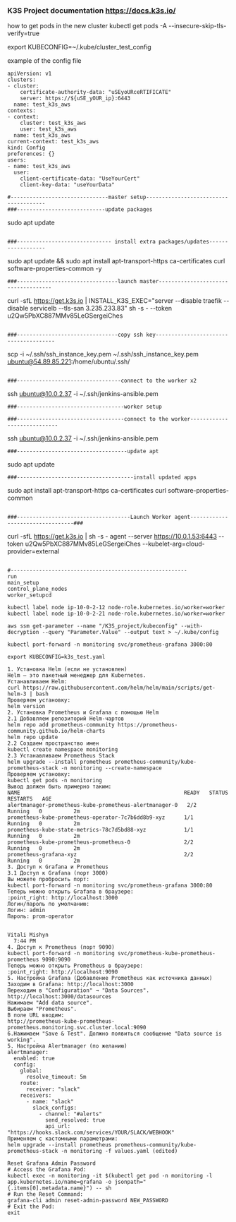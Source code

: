 ### K3S Project documentation https://docs.k3s.io/ ###


 how to get pods in the new cluster
kubectl get pods -A --insecure-skip-tls-verify=true

export KUBECONFIG=~/.kube/cluster_test_config

example of the config file 

```
apiVersion: v1
clusters:
- cluster:
    certificate-authority-data: "uSEyoURceRTIFICATE"
    server: https://${uSE_yOUR_ip}:6443
  name: test_k3s_aws
contexts:
- context:
    cluster: test_k3s_aws
    user: test_k3s_aws
  name: test_k3s_aws
current-context: test_k3s_aws
kind: Config
preferences: {}
users:
- name: test_k3s_aws
  user:
    client-certificate-data: "UseYourCert"
    client-key-data: "useYourData"
```

```
#-------------------------------master setup--------------------------------------
###----------------------------update packages
```
sudo apt update
```

###------------------------------ install extra packages/updates------------------
```
sudo apt update && sudo apt install apt-transport-https ca-certificates curl software-properties-common -y
```
###--------------------------------launch master------------------------------------
```
curl -sfL https://get.k3s.io | INSTALL_K3S_EXEC="server --disable traefik --disable servicelb --tls-san 3.235.233.83" sh -s - --token u2Qw5PbXC887MMv85LeGSergeiChes
```

###--------------------------------copy ssh key--------------------------------------
```

scp -i ~/.ssh/ssh_instance_key.pem ~/.ssh/ssh_instance_key.pem ubuntu@54.89.85.221:/home/ubuntu/.ssh/
```

###---------------------------------connect to the worker x2
```
ssh ubuntu@10.0.2.37 -i ~/.ssh/jenkins-ansible.pem 
```
###----------------------------------worker setup

###----------------------------------connect to the worker----------------------------
```
ssh ubuntu@10.0.2.37 -i ~/.ssh/jenkins-ansible.pem 
```
###-----------------------------------update apt
```
sudo apt update
```
###-------------------------------------install updated apps

```
sudo apt install apt-transport-https ca-certificates curl software-properties-common 
```

###------------------------------------Launch Worker agent---------------------------------###

```
curl -sfL https://get.k3s.io | sh -s - agent --server https://10.0.1.53:6443 --token u2Qw5PbXC887MMv85LeGSergeiChes --kubelet-arg=cloud-provider=external
```

#--------------------------------------------------------
run
main_setup
control_plane_nodes
worker_setupcd

kubectl label node ip-10-0-2-12 node-role.kubernetes.io/worker=worker
kubectl label node ip-10-0-2-21 node-role.kubernetes.io/worker=worker 

aws ssm get-parameter --name "/K3S_project/kubeconfig" --with-decryption --query "Parameter.Value" --output text > ~/.kube/config

kubectl port-forward -n monitoring svc/prometheus-grafana 3000:80

export KUBECONFIG=k3s_test.yaml

1. Установка Helm (если не установлен)
Helm — это пакетный менеджер для Kubernetes.
Устанавливаем Helm:
curl https://raw.githubusercontent.com/helm/helm/main/scripts/get-helm-3 | bash
Проверяем установку:
helm version
2. Установка Prometheus и Grafana с помощью Helm
2.1 Добавляем репозиторий Helm-чартов
helm repo add prometheus-community https://prometheus-community.github.io/helm-charts
helm repo update
2.2 Создаем пространство имен
kubectl create namespace monitoring
2.3 Устанавливаем Prometheus Stack
helm upgrade --install prometheus prometheus-community/kube-prometheus-stack -n monitoring --create-namespace
Проверяем установку:
kubectl get pods -n monitoring
Вывод должен быть примерно таким:
NAME                                                    READY   STATUS    RESTARTS   AGE
alertmanager-prometheus-kube-prometheus-alertmanager-0   2/2     Running   0          2m
prometheus-kube-prometheus-operator-7c7b6dd8b9-xyz      1/1     Running   0          2m
prometheus-kube-state-metrics-78c7d5bd88-xyz            1/1     Running   0          2m
prometheus-kube-prometheus-prometheus-0                 2/2     Running   0          2m
prometheus-grafana-xyz                                  2/2     Running   0          2m
3. Доступ к Grafana и Prometheus
3.1 Доступ к Grafana (порт 3000)
Вы можете пробросить порт:
kubectl port-forward -n monitoring svc/prometheus-grafana 3000:80
Теперь можно открыть Grafana в браузере:
:point_right: http://localhost:3000
Логин/пароль по умолчанию:
Логин: admin
Пароль: prom-operator


Vitali Mishyn
  7:44 PM
4. Доступ к Prometheus (порт 9090)
kubectl port-forward -n monitoring svc/prometheus-kube-prometheus-prometheus 9090:9090
Теперь можно открыть Prometheus в браузере:
:point_right: http://localhost:9090
5. Настройка Grafana (Добавление Prometheus как источника данных)
Заходим в Grafana: http://localhost:3000
Переходим в "Configuration" → "Data Sources".  
http://localhost:3000/datasources
Нажимаем "Add data source".
Выбираем "Prometheus".
В поле URL вводим:
http://prometheus-kube-prometheus-prometheus.monitoring.svc.cluster.local:9090
6.Нажимаем "Save & Test". Должно появиться сообщение "Data source is working".
5. Настройка Alertmanager (по желанию)
alertmanager:
  enabled: true
  config:
    global:
      resolve_timeout: 5m
    route:
      receiver: "slack"
    receivers:
      - name: "slack"
        slack_configs:
          - channel: "#alerts"
            send_resolved: true
            api_url: "https://hooks.slack.com/services/YOUR/SLACK/WEBHOOK"
Применяем с кастомными параметрами:
helm upgrade --install prometheus prometheus-community/kube-prometheus-stack -n monitoring -f values.yaml (edited) 

Reset Grafana Admin Password
# Access the Grafana Pod:
kubectl exec -n monitoring -it $(kubectl get pod -n monitoring -l app.kubernetes.io/name=grafana -o jsonpath="{.items[0].metadata.name}") -- sh
# Run the Reset Command:
grafana-cli admin reset-admin-password NEW_PASSWORD
# Exit the Pod:
exit